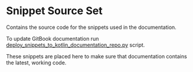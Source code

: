 # Snippet Source Set

Contains the source code for the snippets used in the documentation. 

To update GitBook documentation run 
[deploy_snippets_to_kotlin_documentation_repo.py](../../../scripts/deploy_snippets_to_kotlin_documentation_repo) 
script.

These snippets are placed here to make sure that documentation contains the latest, working code. 

